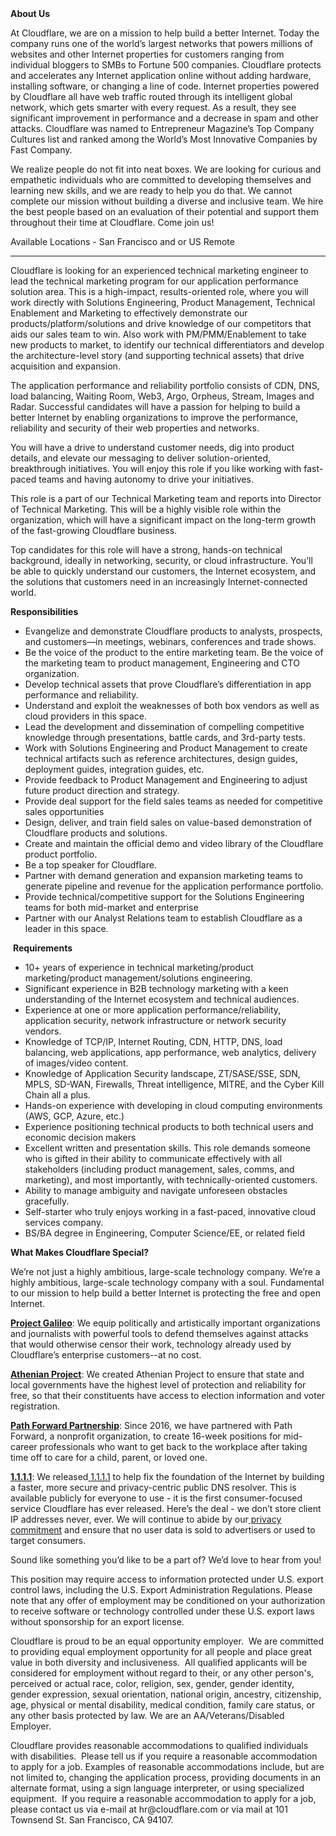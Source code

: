 <div class="content-intro">
	<div><strong>About Us</strong></div>
	<div>
		<p>At Cloudflare, we are on a mission to help build a better Internet. Today the company runs one of the world’s largest networks that powers millions of websites and other Internet properties for customers ranging from individual bloggers to SMBs to Fortune 500 companies. Cloudflare protects and accelerates any Internet application online without adding hardware, installing software, or changing a line of code. Internet properties powered by Cloudflare all have web traffic routed through its intelligent global network, which gets smarter with every request. As a result, they see significant improvement in performance and a decrease in spam and other attacks. Cloudflare was named to Entrepreneur Magazine’s Top Company Cultures list and ranked among the World’s Most Innovative Companies by Fast Company.&nbsp;</p>
		<p><span style="font-weight: 400;">We realize people do not fit into neat boxes. We are looking for curious and empathetic individuals who are committed to developing themselves and learning new skills, and we are ready to help you do that. We cannot complete our mission without building a diverse and inclusive team. We hire the best people based on an evaluation of their potential and support them throughout their time at Cloudflare. Come join us!&nbsp;</span></p>
	</div>
</div>
<p>Available Locations - San Francisco and or US Remote</p>
<hr>
<p>Cloudflare is looking for an experienced technical marketing engineer to lead the technical marketing program for our application performance solution area. This is a high-impact, results-oriented role, where you will work directly with Solutions Engineering, Product Management, Technical Enablement and Marketing to effectively demonstrate our products/platform/solutions and drive knowledge of our competitors that aids our sales team to win. Also work with PM/PMM/Enablement to take new products to market, to identify our technical differentiators and develop the architecture-level story (and supporting technical assets) that drive acquisition and expansion.</p>
<p>The application performance and reliability portfolio consists of CDN, DNS, load balancing, Waiting Room, Web3, Argo, Orpheus, Stream, Images and Radar. Successful candidates will have a passion for helping to build a better Internet by enabling organizations to improve the performance, reliability and security of their web properties and networks.&nbsp;</p>
<p>You will have a drive to understand customer needs, dig into product details, and elevate our messaging to deliver solution-oriented, breakthrough initiatives. You will enjoy this role if you like working with fast-paced teams and having autonomy to drive your initiatives.&nbsp;</p>
<p>This role is a part of our Technical Marketing team and reports into Director of Technical Marketing. This will be a highly visible role within the organization, which will have a significant impact on the long-term growth of the fast-growing Cloudflare business.</p>
<p>Top candidates for this role will have a strong, hands-on technical background, ideally in networking, security, or cloud infrastructure. You’ll be able to quickly understand our customers, the Internet ecosystem, and the solutions that customers need in an increasingly Internet-connected world.</p>
<p><strong>Responsibilities</strong></p>
<ul>
	<li>Evangelize and demonstrate Cloudflare products to analysts, prospects, and customers—in meetings, webinars, conferences and trade shows.</li>
	<li>Be the voice of the product to the entire marketing team. Be the voice of the marketing team to product management, Engineering and CTO organization.</li>
	<li>Develop technical assets that prove Cloudflare’s differentiation in app performance and reliability.&nbsp;</li>
	<li>Understand and exploit the weaknesses of both box vendors as well as cloud providers in this space.</li>
	<li>Lead the development and dissemination of compelling competitive knowledge through presentations, battle cards, and 3rd-party tests.</li>
	<li>Work with Solutions Engineering and Product Management to create technical artifacts such as reference architectures, design guides, deployment guides, integration guides, etc.</li>
	<li>Provide feedback to Product Management and Engineering to adjust future product direction and strategy.</li>
	<li>Provide deal support for the field sales teams as needed for competitive sales opportunities</li>
	<li>Design, deliver, and train field sales on value-based demonstration of Cloudflare products and solutions.</li>
	<li>Create and maintain the official demo and video library of the Cloudflare product portfolio.</li>
	<li>Be a top speaker for Cloudflare.</li>
	<li>Partner with demand generation and expansion marketing teams to generate pipeline and revenue for the application performance portfolio.</li>
	<li>Provide technical/competitive support for the Solutions Engineering teams for both mid-market and enterprise</li>
	<li>Partner with our Analyst Relations team to establish Cloudflare as a leader in this space.</li>
</ul>
<p>&nbsp;<strong>Requirements</strong></p>
<ul>
	<li>10+ years of experience in technical marketing/product marketing/product management/solutions engineering.</li>
	<li>Significant experience in B2B technology marketing with a keen understanding of the Internet ecosystem and technical audiences.&nbsp;</li>
	<li>Experience at one or more application performance/reliability, application security, network infrastructure or network security vendors.&nbsp;</li>
	<li>Knowledge of TCP/IP, Internet Routing, CDN, HTTP, DNS, load balancing, web applications, app performance, web analytics, delivery of images/video content.&nbsp;</li>
	<li>Knowledge of Application Security landscape, ZT/SASE/SSE, SDN, MPLS, SD-WAN, Firewalls, Threat intelligence, MITRE, and the Cyber Kill Chain all a plus.</li>
	<li>Hands-on experience with developing in cloud computing environments (AWS, GCP, Azure, etc.)</li>
	<li>Experience positioning technical products to both technical users and economic decision makers</li>
	<li>Excellent written and presentation skills. This role demands someone who is gifted in their ability to communicate effectively with all stakeholders (including product management, sales, comms, and marketing), and most importantly, with technically-oriented customers.</li>
	<li>Ability to manage ambiguity and navigate unforeseen obstacles gracefully.</li>
	<li>Self-starter who truly enjoys working in a fast-paced, innovative cloud services company.</li>
	<li>BS/BA degree in Engineering, Computer Science/EE, or related field</li>
</ul>
<div class="content-conclusion">
	<p><strong>What Makes Cloudflare Special?</strong></p>
	<p><span style="font-weight: 400;">We’re not just a highly ambitious, large-scale technology company. We’re a highly ambitious, large-scale technology company with a soul. Fundamental to our mission to help build a better Internet is protecting the free and open Internet.</span></p>
	<p><a href="https://blog.cloudflare.com/protecting-free-expression-online/"><strong>Project Galileo</strong></a><span style="font-weight: 400;">: We equip politically and artistically important organizations and journalists with powerful tools to defend themselves against attacks that would otherwise censor their work, technology already used by Cloudflare’s enterprise customers--at no cost.</span></p>
	<p><strong><a href="https://www.cloudflare.com/athenian/">Athenian Project</a></strong><span style="font-weight: 400;">: We created Athenian Project to ensure that state and local governments have the highest level of protection and reliability for free, so that their constituents have access to election information and voter registration.</span></p>
	<p><a href="https://blog.cloudflare.com/tag/path-forward/"><strong>Path Forward Partnership</strong></a><span style="font-weight: 400;">: Since 2016, we have partnered with Path Forward, a nonprofit organization, to create 16-week positions for mid-career professionals who want to get back to the workplace after taking time off to care for a child, parent, or loved one.</span></p>
	<p><a href="https://1.1.1.1/"><strong>1.1.1.1</strong></a><span style="font-weight: 400;">: We released</span><a href="https://1.1.1.1/"> <span style="font-weight: 400;">1.1.1.1</span></a><span style="font-weight: 400;"> to help fix the foundation of the Internet by building a faster, more secure and privacy-centric public DNS resolver. This is available publicly for everyone to use - it is the first consumer-focused service Cloudflare has ever released. Here’s the deal - we don’t store client IP addresses never, ever. We will continue to abide by our</span><a href="https://developers.cloudflare.com/1.1.1.1/privacy/public-dns-resolver"> privacy commitment</a><span style="font-weight: 400;"> and ensure that no user data is sold to advertisers or used to target consumers.</span></p>
	<p><span style="font-weight: 400;">Sound like something you’d like to be a part of? We’d love to hear from you!</span></p>
	<p><span style="font-weight: 400;">This position may require access to information protected under U.S. export control laws, including the U.S. Export Administration Regulations. Please note that any offer of employment may be conditioned on your authorization to receive software or technology controlled under these U.S. export laws without sponsorship for an export license.</span></p>
	<p><span style="font-weight: 400;">Cloudflare is proud to be an equal opportunity employer. &nbsp;We are committed to providing equal employment opportunity for all people and place great value in both diversity and inclusiveness. &nbsp;All qualified applicants will be considered for employment without regard to their, or any other person's, perceived or actual</span> <span style="font-weight: 400;">race, color, religion, sex, gender, gender identity, gender expression, sexual orientation, national origin, ancestry, citizenship, age, physical or mental disability, medical condition, family care status, or any other basis protected by law. </span><span style="font-weight: 400;">We are an AA/Veterans/Disabled Employer.</span></p>
	<p><span style="font-weight: 400;">Cloudflare provides reasonable accommodations to qualified individuals with disabilities. &nbsp;Please tell us if you require a reasonable accommodation to apply for a job. Examples of reasonable accommodations include, but are not limited to, changing the application process, providing documents in an alternate format, using a sign language interpreter, or using specialized equipment. &nbsp;If you require a reasonable accommodation to apply for a job, please contact us via e-mail at </span><span style="font-weight: 400;">hr@cloudflare.com</span><span style="font-weight: 400;"> or via mail at 101 Townsend St. San Francisco, CA 94107.</span></p>
</div>